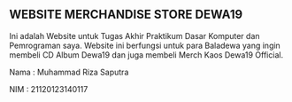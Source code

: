 WEBSITE MERCHANDISE STORE DEWA19
------
Ini adalah Website untuk Tugas Akhir Praktikum Dasar Komputer dan Pemrograman saya. Website ini berfungsi untuk para Baladewa yang ingin membeli CD Album Dewa19 dan juga membeli Merch Kaos Dewa19 Official.

Nama : Muhammad Riza Saputra

NIM  : 21120123140117
